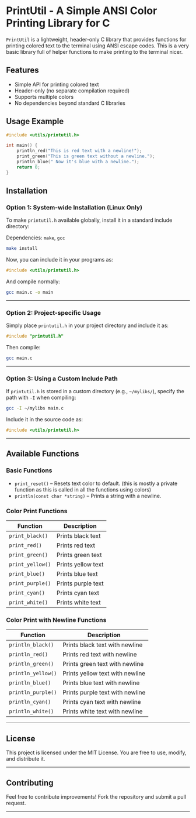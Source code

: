 
# PrintUtil - A Simple ANSI Color Printing Library for C

`PrintUtil` is a lightweight, header-only C library that provides functions for printing colored text to the terminal using ANSI escape codes. This is a very basic library full of helper functions to make printing to the terminal nicer.

## Features
- Simple API for printing colored text
- Header-only (no separate compilation required)
- Supports multiple colors
- No dependencies beyond standard C libraries

## **Usage Example**
```c
#include <utils/printutil.h>

int main() {
    println_red("This is red text with a newline!");
    print_green("This is green text without a newline.");
    println_blue(" Now it's blue with a newline.");
    return 0;
}
```

## Installation

### **Option 1: System-wide Installation (Linux Only)**
To make `printutil.h` available globally, install it in a standard include directory:

Dependencies: `make`, `gcc`

```sh
make install
```

Now, you can include it in your programs as:

```c
#include <utils/printutil.h>
```

And compile normally:

```sh
gcc main.c -o main
```

---

### **Option 2: Project-specific Usage**
Simply place `printutil.h` in your project directory and include it as:

```c
#include "printutil.h"
```

Then compile:

```sh
gcc main.c
```

---

### **Option 3: Using a Custom Include Path**
If `printutil.h` is stored in a custom directory (e.g., `~/mylibs/`), specify the path with `-I` when compiling:

```sh
gcc -I ~/mylibs main.c
```

Include it in the source code as:

```c
#include <utils/printutil.h>
```

---

## **Available Functions**
### **Basic Functions**
- `print_reset()` – Resets text color to default. (this is mostly a private function as this is called in all the functions using colors)
- `println(const char *string)` – Prints a string with a newline.

### **Color Print Functions**
| Function         | Description                     |
|-----------------|---------------------------------|
| `print_black()` | Prints black text              |
| `print_red()`   | Prints red text                |
| `print_green()` | Prints green text              |
| `print_yellow()`| Prints yellow text             |
| `print_blue()`  | Prints blue text               |
| `print_purple()`| Prints purple text             |
| `print_cyan()`  | Prints cyan text               |
| `print_white()` | Prints white text              |

### **Color Print with Newline Functions**
| Function          | Description                     |
|------------------|---------------------------------|
| `println_black()` | Prints black text with newline |
| `println_red()`   | Prints red text with newline   |
| `println_green()` | Prints green text with newline |
| `println_yellow()`| Prints yellow text with newline |
| `println_blue()`  | Prints blue text with newline  |
| `println_purple()`| Prints purple text with newline |
| `println_cyan()`  | Prints cyan text with newline  |
| `println_white()` | Prints white text with newline |

---

## **License**
This project is licensed under the MIT License. You are free to use, modify, and distribute it.

---

## **Contributing**
Feel free to contribute improvements! Fork the repository and submit a pull request.

---